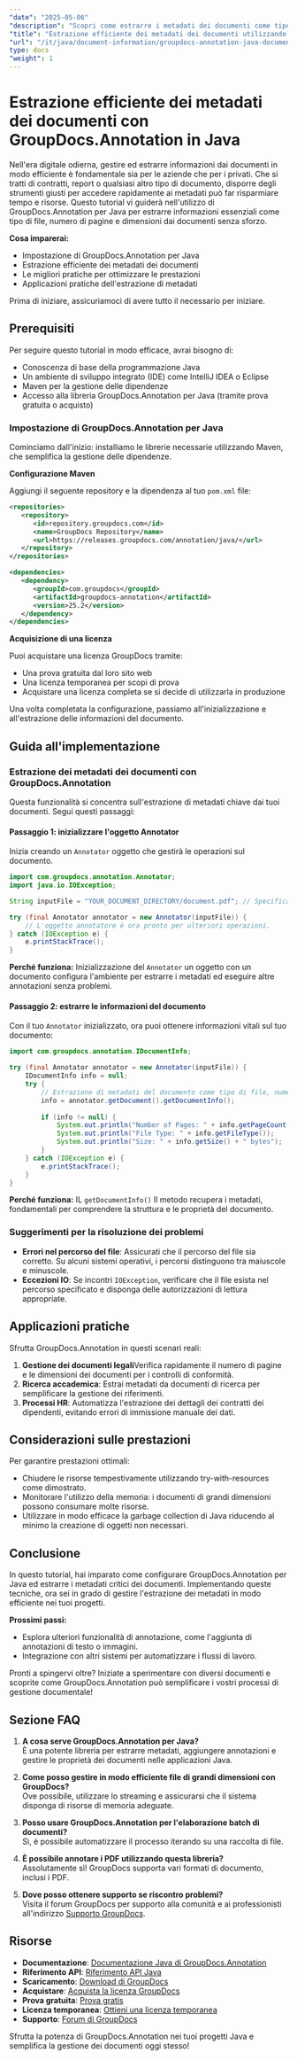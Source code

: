 ```yaml
---
"date": "2025-05-06"
"description": "Scopri come estrarre i metadati dei documenti come tipo di file, numero di pagine e dimensioni utilizzando GroupDocs.Annotation per Java. Migliora la gestione dei tuoi documenti con un'estrazione efficiente delle informazioni."
"title": "Estrazione efficiente dei metadati dei documenti utilizzando GroupDocs.Annotation in Java"
"url": "/it/java/document-information/groupdocs-annotation-java-document-info-extraction/"
type: docs
"weight": 1
---
```


# Estrazione efficiente dei metadati dei documenti con GroupDocs.Annotation in Java

Nell'era digitale odierna, gestire ed estrarre informazioni dai documenti in modo efficiente è fondamentale sia per le aziende che per i privati. Che si tratti di contratti, report o qualsiasi altro tipo di documento, disporre degli strumenti giusti per accedere rapidamente ai metadati può far risparmiare tempo e risorse. Questo tutorial vi guiderà nell'utilizzo di GroupDocs.Annotation per Java per estrarre informazioni essenziali come tipo di file, numero di pagine e dimensioni dai documenti senza sforzo.

**Cosa imparerai:**
- Impostazione di GroupDocs.Annotation per Java
- Estrazione efficiente dei metadati dei documenti
- Le migliori pratiche per ottimizzare le prestazioni
- Applicazioni pratiche dell'estrazione di metadati

Prima di iniziare, assicuriamoci di avere tutto il necessario per iniziare.

## Prerequisiti

Per seguire questo tutorial in modo efficace, avrai bisogno di:
- Conoscenza di base della programmazione Java
- Un ambiente di sviluppo integrato (IDE) come IntelliJ IDEA o Eclipse
- Maven per la gestione delle dipendenze
- Accesso alla libreria GroupDocs.Annotation per Java (tramite prova gratuita o acquisto)

### Impostazione di GroupDocs.Annotation per Java

Cominciamo dall'inizio: installiamo le librerie necessarie utilizzando Maven, che semplifica la gestione delle dipendenze.

**Configurazione Maven**

Aggiungi il seguente repository e la dipendenza al tuo `pom.xml` file:

```xml
<repositories>
   <repository>
      <id>repository.groupdocs.com</id>
      <name>GroupDocs Repository</name>
      <url>https://releases.groupdocs.com/annotation/java/</url>
   </repository>
</repositories>

<dependencies>
   <dependency>
      <groupId>com.groupdocs</groupId>
      <artifactId>groupdocs-annotation</artifactId>
      <version>25.2</version>
   </dependency>
</dependencies>
```

**Acquisizione di una licenza**

Puoi acquistare una licenza GroupDocs tramite:
- Una prova gratuita dal loro sito web
- Una licenza temporanea per scopi di prova
- Acquistare una licenza completa se si decide di utilizzarla in produzione

Una volta completata la configurazione, passiamo all'inizializzazione e all'estrazione delle informazioni del documento.

## Guida all'implementazione

### Estrazione dei metadati dei documenti con GroupDocs.Annotation

Questa funzionalità si concentra sull'estrazione di metadati chiave dai tuoi documenti. Segui questi passaggi:

#### Passaggio 1: inizializzare l'oggetto Annotator

Inizia creando un `Annotator` oggetto che gestirà le operazioni sul documento.

```java
import com.groupdocs.annotation.Annotator;
import java.io.IOException;

String inputFile = "YOUR_DOCUMENT_DIRECTORY/document.pdf"; // Specifica qui il percorso del tuo file

try (final Annotator annotator = new Annotator(inputFile)) {
    // L'oggetto annotatore è ora pronto per ulteriori operazioni.
} catch (IOException e) {
    e.printStackTrace();
}
```

**Perché funziona:** Inizializzazione del `Annotator` un oggetto con un documento configura l'ambiente per estrarre i metadati ed eseguire altre annotazioni senza problemi.

#### Passaggio 2: estrarre le informazioni del documento

Con il tuo `Annotator` inizializzato, ora puoi ottenere informazioni vitali sul tuo documento:

```java
import com.groupdocs.annotation.IDocumentInfo;

try (final Annotator annotator = new Annotator(inputFile)) {
    IDocumentInfo info = null;
    try {
        // Estrazione di metadati del documento come tipo di file, numero di pagine e dimensione.
        info = annotator.getDocument().getDocumentInfo();
        
        if (info != null) {
            System.out.println("Number of Pages: " + info.getPageCount());
            System.out.println("File Type: " + info.getFileType());
            System.out.println("Size: " + info.getSize() + " bytes");
        }
    } catch (IOException e) {
        e.printStackTrace();
    }
}
```

**Perché funziona:** IL `getDocumentInfo()` Il metodo recupera i metadati, fondamentali per comprendere la struttura e le proprietà del documento.

### Suggerimenti per la risoluzione dei problemi

- **Errori nel percorso del file**: Assicurati che il percorso del file sia corretto. Su alcuni sistemi operativi, i percorsi distinguono tra maiuscole e minuscole.
- **Eccezioni IO**: Se incontri `IOException`, verificare che il file esista nel percorso specificato e disponga delle autorizzazioni di lettura appropriate.

## Applicazioni pratiche

Sfrutta GroupDocs.Annotation in questi scenari reali:
1. **Gestione dei documenti legali**Verifica rapidamente il numero di pagine e le dimensioni dei documenti per i controlli di conformità.
2. **Ricerca accademica**: Estrai metadati da documenti di ricerca per semplificare la gestione dei riferimenti.
3. **Processi HR**: Automatizza l'estrazione dei dettagli dei contratti dei dipendenti, evitando errori di immissione manuale dei dati.

## Considerazioni sulle prestazioni

Per garantire prestazioni ottimali:
- Chiudere le risorse tempestivamente utilizzando try-with-resources come dimostrato.
- Monitorare l'utilizzo della memoria: i documenti di grandi dimensioni possono consumare molte risorse.
- Utilizzare in modo efficace la garbage collection di Java riducendo al minimo la creazione di oggetti non necessari.

## Conclusione

In questo tutorial, hai imparato come configurare GroupDocs.Annotation per Java ed estrarre i metadati critici dei documenti. Implementando queste tecniche, ora sei in grado di gestire l'estrazione dei metadati in modo efficiente nei tuoi progetti.

**Prossimi passi:**
- Esplora ulteriori funzionalità di annotazione, come l'aggiunta di annotazioni di testo o immagini.
- Integrazione con altri sistemi per automatizzare i flussi di lavoro.

Pronti a spingervi oltre? Iniziate a sperimentare con diversi documenti e scoprite come GroupDocs.Annotation può semplificare i vostri processi di gestione documentale!

## Sezione FAQ

1. **A cosa serve GroupDocs.Annotation per Java?**  
   È una potente libreria per estrarre metadati, aggiungere annotazioni e gestire le proprietà dei documenti nelle applicazioni Java.

2. **Come posso gestire in modo efficiente file di grandi dimensioni con GroupDocs?**  
   Ove possibile, utilizzare lo streaming e assicurarsi che il sistema disponga di risorse di memoria adeguate.

3. **Posso usare GroupDocs.Annotation per l'elaborazione batch di documenti?**  
   Sì, è possibile automatizzare il processo iterando su una raccolta di file.

4. **È possibile annotare i PDF utilizzando questa libreria?**  
   Assolutamente sì! GroupDocs supporta vari formati di documento, inclusi i PDF.

5. **Dove posso ottenere supporto se riscontro problemi?**  
   Visita il forum GroupDocs per supporto alla comunità e ai professionisti all'indirizzo [Supporto GroupDocs](https://forum.groupdocs.com/c/annotation).

## Risorse

- **Documentazione**: [Documentazione Java di GroupDocs.Annotation](https://docs.groupdocs.com/annotation/java/)
- **Riferimento API**: [Riferimento API Java](https://reference.groupdocs.com/annotation/java/)
- **Scaricamento**: [Download di GroupDocs](https://releases.groupdocs.com/annotation/java/)
- **Acquistare**: [Acquista la licenza GroupDocs](https://purchase.groupdocs.com/buy)
- **Prova gratuita**: [Prova gratis](https://releases.groupdocs.com/annotation/java/)
- **Licenza temporanea**: [Ottieni una licenza temporanea](https://purchase.groupdocs.com/temporary-license/)
- **Supporto**: [Forum di GroupDocs](https://forum.groupdocs.com/c/annotation/) 

Sfrutta la potenza di GroupDocs.Annotation nei tuoi progetti Java e semplifica la gestione dei documenti oggi stesso!